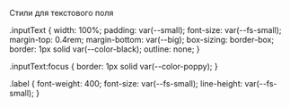 Стили для текстового поля

.inputText {
    width: 100%;
    padding: var(--small);
    font-size: var(--fs-small);
    margin-top: 0.4rem;
    margin-bottom: var(--big);
    box-sizing: border-box;
    border: 1px solid var(--color-black);
    outline: none;
}

.inputText:focus {
    border: 1px solid var(--color-poppy);
}

.label {
    font-weight: 400;
    font-size: var(--fs-small);
    line-height: var(--fs-small);
}